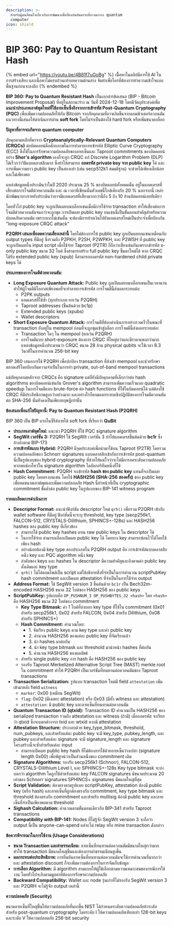 ```yaml
---
description: >-
  สำหรับผู้คนที่สนใจเกี่ยวกับการพัฒนาเพื่อป้องกันอันตรายที่อาจมาจาก quantum
  computer
icon: shield
---
```


# BIP 360: Pay to Quantum Resistant Hash

{% embed url="https://youtu.be/4B81f7uGoBg" %}
เนิื้อหาในคลิปมีการใช้ AI ในการสร้างเสียง และเนื้อหาไม่ครบถ้วนเท่าบทความด้านล่าง จัดทำเพื่อใครที่ต้องการทำความเข้าใจแบบพื้นฐานก่อนจะลงลึก
{% endembed %}

**BIP 360: Pay to Quantum Resistant Hash** เป็นเอกสารข้อเสนอ (BIP - Bitcoin Improvement Proposal) ที่อยู่ในสถานะร่าง ณ วันที่ 2024-12-18 โดยมีวัตถุประสงค์เพื่อ **แนะนำประเภทเอาต์พุตใหม่ที่ใช้ลายเซ็นซึ่งอิงจากการเข้ารหัส Post-Quantum Cryptography (PQC)** เพื่อเพิ่มความปลอดภัยให้กับ Bitcoin จากภัยคุกคามที่อาจเกิดขึ้นจากคอมพิวเตอร์ควอนตัม แนวทางนี้เสนอให้ดำเนินการผ่าน **soft fork** โดยไม่จำเป็นต้องใช้ hard fork หรือเพิ่มขนาดบล็อก

**ปัญหาที่อาจจะเกิดจาก quantum computer**

ภัยคุกคามหลักที่มาจาก **Cryptoanalytically-Relevant Quantum Computers (CRQCs)** ต่อบิตคอยน์คือศักยภาพในการทำลายการเข้ารหัส Elliptic Curve Cryptography (ECC) ซึ่งใช้ในการรักษาความปลอดภัยของลายเซ็นและ Taproot commitments ของบิตคอยน์อย่าง **Shor's algorithm** เองก็จะถูก CRQC แก้ Discrete Logarithm Problem (DLP) ได้เร็วกว่าวิธีแบบคลาสสิกมาก ซึ่งทำให้สามารถ **ถอดรหัส private key จาก public key** ได้ และการเพิ่มความยาว public key เป็นสองเท่า (เช่น secp512k1 สมมติฐาน) จะช่วยได้เพียงเล็กน้อยและไม่เพียงพอ

แหล่งข้อมูลหนึ่งประเมินว่าในปี 2020 ประมาณ 25 % ของบิตคอยน์ทั้งหมดนั้น อยู่ในแอดเดรสที่เสี่ยงต่อการโจมตีด้วยควอนตัม และ ณ เวลาที่เขียนนั้นตัวเลขนี้ใกล้เคียงกับ 20 % นอกจากนี้ เหล่านักพัฒนาบางรายยังประเมินว่าอาจมีแอดเดรสที่เสี่ยงมากกว่านี้ถึง 5 ถึง 10 ล้านบิตคอยน์เลยทีเดียว

โดยทั่วไป public key จะถูกเปิดเผยบนบล็อกเชนเมื่อมีการใช้จ่าย transaction ทำให้เสี่ยงต่อการโจมตีด้วยควอนตัมจนกว่าจะถูกขุด การเปิดเผย public key บนเชนนี้เป็นขั้นตอนสำคัญสำหรับความปลอดภัยควอนตัม เพราะหากไม่เช่นนั้น จะต้องมีการย้ายเงินไปยังแอดเดรสใหม่เป็นประจำเพื่อป้องกัน "long-exposure CRQC attack"

**P2QRH เสนอเพื่อลดความเสี่ยงเหล่านี้** โดยไม่ต้องการให้ public key ถูกเปิดเผยบนเชนเหมือนกับ output types ที่มีอยู่ ซึ่งรวมถึง P2PKH, P2SH, P2WPKH, และ P2WSH ที่ public key จะถูกเปิดเผยใน input script เมื่อใช้จ่าย Taproot (P2TR) ก็ถือว่าเสี่ยงเช่นกันเพราะเข้ารหัส x-only public key ขนาด 32 ไบต์ ซึ่งสามารถสร้าง full public key ขึ้นมาใหม่ได้ หาก CRQC ได้รับ extended public key (xpub) ก็สามารถถอดรหัส non-hardened child private keys ได้

**ประเภทของการโจมตีด้วยควอนตัม**:

* **Long Exposure Quantum Attack:** Public key ถูกเปิดเผยบนบล็อกเชนเป็นเวลานาน ทำให้ผู้โจมตีมีโอกาสเพียงพอที่จะทำลายการเข้ารหัส การโจมตีนี้ส่งผลกระทบต่อ:
  * P2PK outputs
  * แอดเดรสที่ใช้ซ้ำ (ทุกประเภท ยกเว้น P2QRH)
  * Taproot addresses (ขึ้นต้นด้วย bc1p)
  * Extended public keys (xpubs)
  * Wallet descriptors
* **Short Exposure Quantum Attack:** การโจมตีที่ต้องดำเนินการอย่างรวดเร็วในขณะที่ transaction ยังอยู่ใน mempool ก่อนที่จะถูกขุดเข้าสู่บล็อก การโจมตีนี้ส่งผลกระทบต่อ:
  * Transaction ใดๆ ใน mempool (ยกเว้น P2QRH)
  * การโจมตีแบบ short-exposure ต้องการ CRQC ที่ใหญ่กว่าและมีราคาแพงกว่ามาก แหล่งข้อมูลหนึ่งประมาณว่า CRQC ขนาด 28 ล้าน physical qubits จะใช้เวลา 8.3 วินาทีในการคำนวณ 256-bit key

BIP 360 เสนอการใช้ P2QRH เพื่อปกป้อง transaction ที่ส่งเข้า mempool และช่วยรักษาตลาดเสรีโดยป้องกันความจำเป็นในการทำ private, out-of-band mempool transactions

แม้ภัยคุกคามหลักจาก CRQCs คือ signature แต่ก็ยังมีภัยคุกคามที่เล็กกว่าต่อ hash algorithms ของบิตคอยน์เช่นกัน Grover's algorithm สามารถเพิ่มความเร็วแบบ quadratic speedup ในการโจมตีแบบ brute-force ต่อ hash functions ที่ใช้ในบิตคอยน์ได้ แต่ต้องใช้ CRQC ที่มีประสิทธิภาพสูงกว่าอย่างมาก และอย่างไรก็ตามผลกระทบเชิงปฏิบัติของการโจมตีควอนตัมต่อ SHA-256 นั้นยังคงเป็นเพียงทฤษฎีเท่านั้น

**ข้อเสนอเพื่อแก้ไขปัญหานี้: Pay to Quantum Resistant Hash (P2QRH)**

BIP 360 เป็น BIP แรกในซีรีส์ภายใต้ soft fork ที่เรียกว่า **QuBit**

* **ประเภทเอาต์พุตใหม่:** แนะนำ P2QRH ที่ใช้ PQC signature algorithm
* **SegWit เวอร์ชัน 3:** P2QRH ใช้ SegWit เวอร์ชัน 3 ทำให้แอดเดรสขึ้นต้นด้วย **bc1r** ซึ่งอ้างอิงตาม BIP-173
* **การเข้ารหัสแบบ Hybrid:** P2QRH มีจุดประสงค์เพื่อนำมาใช้บน Taproot (P2TR) โดยรวมความปลอดภัยของ Schnorr signatures แบบคลาสสิกเข้ากับการเข้ารหัส post-quantum นี่เป็นรูปแบบของ hybrid cryptography ที่ช่วยให้แน่ใจว่าจะไม่มีการลดระดับความปลอดภัยหากพบช่องโหว่ใน signature algorithm ใดอัลกอริทึมหนึ่งที่ใช้
* **Hash Commitment:** P2QRH จะเข้ารหัส **hash ของ public key** แทนที่จะเปิดเผย public key โดยตรงบนเชน โดยใช้ **HASH256 (SHA-256 สองครั้ง)** ของ public key เพื่อลดขนาดเอาต์พุตและเพิ่มความปลอดภัย Hash นี้ทำหน้าที่เป็น cryptographic commitment ขั้นต่ำต่อ public key ในรูปแบบของ BIP-141 witness program

**รายละเอียดการดำเนินการ**&#x20;

* **Descriptor Format:** แนะนำฟังก์ชัน descriptor ใหม่ `qrh()` เพื่อรวม P2QRH เข้ากับ wallet software ที่มีอยู่ ฟังก์ชันนี้จะระบุ threshold, key type (secp256k1, FALCON-512, CRYSTALS-Dilithium, SPHINCS+-128s) และ HASH256 hashes ของ public key ที่เกี่ยวข้อง
  * สามารถใช้ public key hashes แทน raw public keys ใน descriptor ได้
  * ในการใช้จ่าย สามารถเลือกเปิดเผย public key ได้ โดยบาง key สามารถซ่อนไว้ได้โดยใช้เพียง hash
  * อย่างน้อยต้องมี key type สองประเภทใน P2QRH output คือ การเข้ารหัสแบบคลาสสิกหนึ่ง key และ PQC algorithm หนึ่ง key
  * ลำดับของ keys และ hashes ใน descriptor มีความสำคัญและอิงตามค่า public key ดั้งเดิมและ key type
  * `qrh()` ไม่ได้คอมไพล์เป็น script แต่ใช้อธิบายสิ่งที่จำเป็นในการคำนวณ scriptPubKey hash commitment และเปิดเผย attestation ที่จำเป็นในการใช้จ่าย output
* **Address Format:** ใช้ SegWit version 3 ขึ้นต้นด้วย `bc1r` เป็น Bech32m-encoded HASH256 ขนาด 32 ไบต์ของ HASH256 ของ public keys
* **ScriptPubKey:** รูปแบบคือ `OP_PUSHNUM_3 OP_PUSHBYTES_32 <hash>` โดย `<hash>` คือ HASH256 ขนาด 32 ไบต์ของ commitment
  * **Key Type Bitmask:** ค่า 1 ไบต์ที่บ่งบอก key type ที่ใช้ใน commitment (0x01 สำหรับ secp256k1, 0x02 สำหรับ FALCON, 0x04 สำหรับ Dilithium, 0x08 สำหรับ SPHINCS+)
  * **Hash Commitment:** คำนวณโดย:&#x20;
    * 1\. จัดเรียง public keys ตาม key type และค่า public key&#x20;
    * 2\. คำนวณ HASH256 ของแต่ละ public key ที่จัดเรียงแล้ว&#x20;
    * 3\. นำ hashes มาต่อกัน&#x20;
    * 4\. นำ key type bitmask และ threshold มานำหน้า hashes ที่ต่อกัน&#x20;
    * 5\. คำนวณ HASH256 ของผลลัพธ์
  * สำหรับ single public key การ hash คือ HASH256 ของ public key
  * รองรับ Taproot Merkelized Alternative Script Tree (MAST) merkle root ใน commitment ทำให้ P2QRH เป็นเวอร์ชันที่ทนทานต่อควอนตัมของ Taproot transactions
* **Transaction Serialization:** รูปแบบ transaction ใหม่มี field `attestation` เพิ่มเข้ามาหลัง field `witness`
  * `marker`: 0x00 (เหมือน SegWit)
  * `flag`: 0x02 (มีเฉพาะ attestation) หรือ 0x03 (มีทั้ง witness และ attestation)
  * `attestation`: มี public key และลายเซ็นที่ทนทานต่อควอนตัม
* **Quantum Transaction ID (qtxid):** Transaction ID คำนวณเป็น HASH256 ของ serialized transaction รวมถึง attestation และ witness (ถ้ามี) เมื่อถอดรหัส จะเรียกว่า qtxid ซึ่งจะแตกต่างจาก txid และ wtxid หากมี attestation
* **Attestation Structure:** ประกอบด้วย key\_type\_bitmask, threshold, num\_pubkeys, และสำหรับแต่ละ public key จะมี key\_type, pubkey\_length, และ pubkey และสำหรับแต่ละ signature จะมี signature\_length และ signature โครงสร้างนี้จะซ้ำสำหรับแต่ละ input
  * สามารถเปิดเผย public key hash ที่ไม่ต้องการใช้ด้วยลายเซ็นว่างเปล่า (signature length 0x00) เพื่อพิสูจน์ว่าเป็นส่วนหนึ่งของ commitment เดิม
* **Signature Algorithms:** รองรับ secp256k1 (Schnorr), FALCON-512, CRYSTALS-Dilithium Level I, และ SPHINCS+-128s Key type bitmask จะบ่งบอกว่า algorithm ใดถูกใช้สำหรับแต่ละ key FALCON signatures มีขนาดประมาณ 20 เท่าของ Schnorr signatures SPHINCS+ signatures มีขนาดใหญ่ที่สุด
* **Script Validation:** ต้องตรงตามรูปแบบ scriptPubKey, attestation ต้องมี public key (หรือ hash) และลายเซ็นที่ถูกต้องตรงกับ commitment, key type bitmask และ threshold ต้องตรงกับ commitment และสำหรับ multisig ต้องมี public key และลายเซ็นที่จำเป็นเพียงพอตาม threshold
* **Sighash Calculation:** คำนวณตามขั้นตอนเดียวกับ BIP-341 สำหรับ Taproot transactions
* **Compatibility with BIP-141:** Nodes ที่ไม่รู้จัก SegWit version 3 จะถือว่า output นี้เป็น anyone-can-spend แต่จะไม่ relay หรือ mine transaction ดังกล่าว

**ข้อควรพิจารณาในการใช้งาน (Usage Considerations)**

* **ขนาด Transaction และค่าธรรมเนียม:** ลายเซ็นที่ทนทานต่อควอนตัมมีขนาดใหญ่กว่ามาก ทำให้ transaction มีขนาดใหญ่ขึ้นและต้องการค่าธรรมเนียมสูงขึ้น
* **ผลกระทบต่อประสิทธิภาพ:** การยืนยันลายเซ็นที่ทนทานต่อควอนตัมจะใช้การคำนวณที่มากกว่า และ attestation discount ก็จะเพิ่มความต้องการในการจัดเก็บข้อมูล
* **การเลือก Algorithm:** มี algorithm สามแบบให้ผู้ใช้เลือกตามความเหมาะสมของกรณีการใช้งาน โดยทั่วไปจะอิงตามมูลค่าที่ต้องการรักษาความปลอดภัย
* **Backward Compatibility:** Wallet และ node รุ่นเก่าที่ไม่รองรับ SegWit version 3 และ P2QRH จะไม่รู้จัก output เหล่านี้

**ความปลอดภัย (Security)**

ขนาดลายเซ็นที่ใหญ่ขึ้นให้ความปลอดภัยที่มากขึ้น NIST ได้กำหนดระดับความปลอดภัยห้าระดับสำหรับ post-quantum cryptography โดยระดับ I ให้ความปลอดภัยเทียบเท่า 128-bit keys และระดับ V ให้ความปลอดภัย 256-bit security

